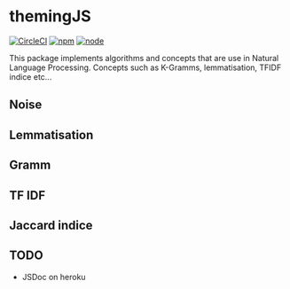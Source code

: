 # themingJS

[![CircleCI](https://circleci.com/gh/Geinosuke/themingJS/tree/master.svg?style=svg)](https://circleci.com/gh/Geinosuke/themingJS/tree/master)
[![npm](https://img.shields.io/npm/v/npm.svg)]()
[![node](https://img.shields.io/badge/node-%3E%3D%2010.0.0-green.svg)]()

This package implements algorithms and concepts that are use in Natural Language Processing. Concepts such as K-Gramms, lemmatisation, TFIDF indice etc...

## Noise

## Lemmatisation

## Gramm

## TF IDF

## Jaccard indice

## TODO
- JSDoc on heroku